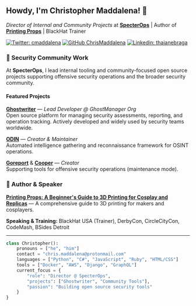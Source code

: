 ## Howdy, I'm Christopher Maddalena! 👋

_Director of Internal and Community Projects_ at [**SpecterOps**](http://www.specterops.io) | Author of [**Printing Props**](https://printingprops.com) | BlackHat Trainer

[![Twitter: cmaddalena](https://img.shields.io/twitter/follow/cmaddalena?style=social)](https://twitter.com/cmaddalena) [![GitHub ChrisMaddalena](https://img.shields.io/github/followers/chrismaddalena?label=follow&style=social)](https://github.com/chrismaddalena) [![Linkedin: thaianebraga](https://img.shields.io/badge/-christophermaddalena-blue?style=flat-square&logo=Linkedin&logoColor=white&link=https://www.linkedin.com/in/cmaddalena/)](https://www.linkedin.com/in/cmaddalena/)

### 🔐 Security Community Work

At **SpecterOps**, I lead internal tooling and community-focused open source projects supporting offensive security operations and the broader security community.

#### Featured Projects

**[Ghostwriter](https://github.com/GhostManager/Ghostwriter)** — *Lead Developer @ GhostManager Org*  
Open source platform for managing security assessments, reporting, and operation tracking. Actively developed and widely used by security teams worldwide.

**[ODIN](https://github.com/chrismaddalena/ODIN)** — *Creator & Maintainer*  
Automated intelligence gathering and reconnaissance framework for OSINT operations.

**[Goreport](https://github.com/chrismaddalena/Goreport)** & **[Cooper](https://github.com/chrismaddalena/Cooper)** — *Creator*  
Supporting tools for offensive security operations (maintenance mode).

### 📖 Author & Speaker

**[Printing Props: A Beginner's Guide to 3D Printing for Cosplay and Replicas](https://printingprops.com)** — A comprehensive guide to 3D printing for makers and cosplayers.

**Speaking & Training:** BlackHat USA (Trainer), DerbyCon, CircleCityCon, CodeMash, BSides Detroit

---

```python
class Christopher():
    pronouns = ["he", "him"]
    contact = "chris.maddalena@protonmail.com"
    languages = ["Python", "C#", "JavaScript", "Ruby", "HTML/CSS"]
    tools = ["Docker", "AWS", "Django", "GraphQL"]
    current_focus = {
        "role": "Director @ SpecterOps",
        "projects": ["Ghostwriter", "Community Tools"],
        "passion": "Building open source security tools"
    }
}
```
